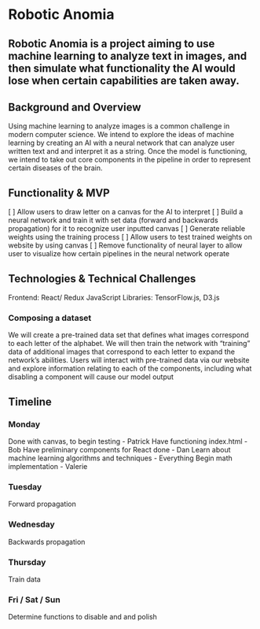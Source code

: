 # Robotic Anomia

## Robotic Anomia is a project aiming to use machine learning to analyze text in images, and then simulate what functionality the AI would lose when certain capabilities are taken away. 

## Background and Overview

Using machine learning to analyze images is a common challenge in modern computer science. We intend to explore the ideas of machine learning by creating an AI with a neural network that can analyze user written text and and interpret it as a string. Once the model is functioning, we intend to take out core components in the pipeline in order to represent certain diseases of the brain.  

## Functionality & MVP
[ ]  Allow users to draw letter on a canvas for the AI to interpret
[ ]  Build a neural network and train it with set data (forward and backwards propagation) for it to recognize user inputted canvas
[ ] Generate reliable weights using the training process
[ ] Allow users to test trained weights on website by using canvas
[ ] Remove functionality of neural layer to allow user to visualize how certain pipelines in the neural network operate

## Technologies & Technical Challenges
Frontend: React/ Redux JavaScript 
Libraries: TensorFlow.js, D3.js

### Composing a dataset

We will create a pre-trained data set that defines what images correspond to each letter of the alphabet. We will then train the network with “training” data of additional images that correspond to each letter to expand the network’s abilities. Users will interact with pre-trained data via our website and explore information relating to each of the components, including what disabling a component will cause our model output

## Timeline
 
### Monday 
Done with canvas, to begin testing - Patrick
Have functioning index.html - Bob
Have preliminary components for React done - Dan
Learn about machine learning algorithms and techniques - Everything
Begin math implementation - Valerie

### Tuesday 
Forward propagation
### Wednesday
Backwards propagation
### Thursday
Train data
### Fri / Sat / Sun
Determine functions to disable and and polish 


